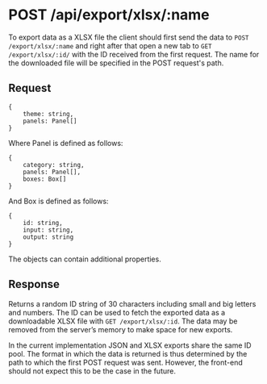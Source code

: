 # POST /api/export/xlsx/:name

To export data as a XLSX file the client should first send the data to `POST /export/xlsx/:name` and right after that open a new tab to `GET /export/xlsx/:id/` with the ID received from the first request. The name for the downloaded file will be specified in the POST request's path.

## Request

```
{
    theme: string,
    panels: Panel[]
}
```

Where Panel is defined as follows:

```
{
    category: string,
    panels: Panel[],
    boxes: Box[]
}
```

And Box is defined as follows:

```
{
    id: string,
    input: string,
    output: string
}
```

The objects can contain additional properties.

## Response

Returns a random ID string of 30 characters including small and big letters and numbers. The ID can be used to fetch the exported data as a downloadable XLSX file with `GET /export/xlsx/:id`. The data may be removed from the server’s memory to make space for new exports.

In the current implementation JSON and XLSX exports share the same ID pool. The format in which the data is returned is thus determined by the path to which the first POST request was sent. However, the front-end should not expect this to be the case in the future.
